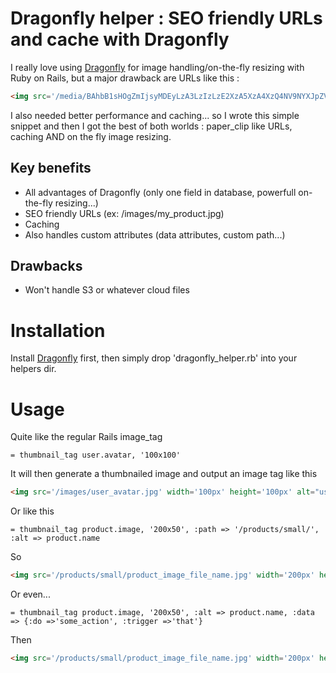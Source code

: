 Dragonfly helper : SEO friendly URLs and cache with Dragonfly
===================================

I really love using <a href="https://github.com/markevans/dragonfly">Dragonfly</a> for image handling/on-the-fly resizing with Ruby on Rails, but a major drawback are URLs like this :

```html
<img src='/media/BAhbB1sHOgZmIjsyMDEyLzA3LzIzLzE2XzA5XzA4XzQ4NV9NYXJpZV9NQVlZQVNfU2VwaWFfZXRfVmVydC5KUEdbCDoGcDoKdGh1bWIiCjQ2eDMy' />
```

I also needed better performance and caching... so I wrote this simple snippet and then I got the best of both worlds : paper_clip like URLs, caching AND on the fly image resizing.   


## Key benefits

* All advantages of Dragonfly (only one field in database, powerfull on-the-fly resizing...)  
* SEO friendly URLs (ex: /images/my_product.jpg)
* Caching
* Also handles custom attributes (data attributes, custom path...)

## Drawbacks

* Won't handle S3 or whatever cloud files

Installation
===================================

Install <a href="https://github.com/markevans/dragonfly">Dragonfly</a> first, then simply drop 'dragonfly_helper.rb' into your helpers dir. 

Usage
===================================

Quite like the regular Rails image_tag

```haml
= thumbnail_tag user.avatar, '100x100'
```

It will then generate a thumbnailed image and output an image tag like this

```html
<img src='/images/user_avatar.jpg' width='100px' height='100px' alt="user_avatar" />
```

Or like this

```haml
= thumbnail_tag product.image, '200x50', :path => '/products/small/', :alt => product.name
```

So

```html
<img src='/products/small/product_image_file_name.jpg' width='200px' height='50px' alt="such a nice product name" />
```

Or even...

```haml
= thumbnail_tag product.image, '200x50', :alt => product.name, :data => {:do =>'some_action', :trigger =>'that'}
```

Then

```html
<img src='/products/small/product_image_file_name.jpg' width='200px' height='50px' alt="such a nice product name" data-do='some_action' data-trigger='that' />
```

